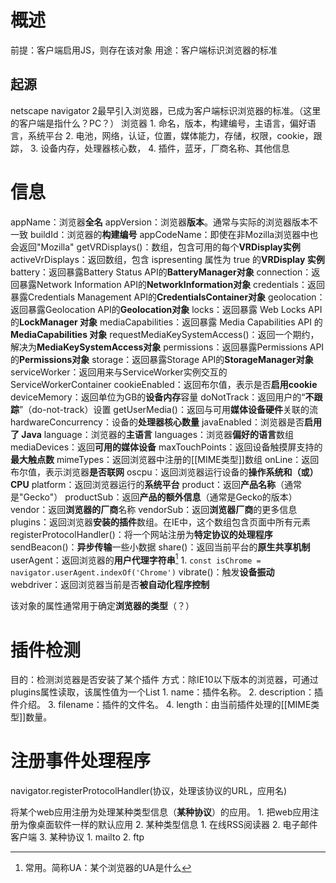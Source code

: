 # 概述
前提：客户端启用JS，则存在该对象
用途：客户端标识浏览器的标准
## 起源
netscape navigator 2最早引入浏览器，已成为客户端标识浏览器的标准。（这里的客户端是指什么？PC？）
浏览器
	1. 命名，版本，构建编号，主语言，偏好语言，系统平台
	2. 电池，网络，认证，位置，媒体能力，存储，权限，cookie，跟踪，
	3. 设备内存，处理器核心数，
	4. 插件，蓝牙，厂商名称、其他信息
# 信息
appName：浏览器**全名** 
appVersion：浏览器**版本**。通常与实际的浏览器版本不一致
buildId：浏览器的**构建编号** 
appCodeName：即使在非Mozilla浏览器中也会返回"Mozilla"
getVRDisplays()：数组，包含可用的每个**VRDisplay实例** 
activeVrDisplays：返回数组，包含 ispresenting 属性为 true 的**VRDisplay 实例** 
battery：返回暴露Battery Status API的**BatteryManager对象** 
connection：返回暴露Network Information API的**NetworkInformation对象** 
credentials：返回暴露Credentials Management API的**CredentialsContainer对象** 
geolocation：返回暴露Geolocation API的**Geolocation对象** 
locks：返回暴露 Web Locks API 的**LockManager 对象** 
mediaCapabilities：返回暴露 Media Capabilities API 的**MediaCapabilities 对象** 
requestMediaKeySystemAccess()：返回一个期约，解决为**MediaKeySystemAccess对象** 
permissions：返回暴露Permissions API的**Permissions对象** 
storage：返回暴露Storage API的**StorageManager对象** 
serviceWorker：返回用来与ServiceWorker实例交互的ServiceWorkerContainer
cookieEnabled：返回布尔值，表示是否**启用cookie** 
deviceMemory：返回单位为GB的**设备内存**容量
doNotTrack：返回用户的“**不跟踪**”（do-not-track）设置
getUserMedia()：返回与可用**媒体设备硬件**关联的流
hardwareConcurrency：设备的**处理器核心数量** 
javaEnabled：浏览器是否**启用了 Java** 
language：浏览器的**主语言** 
languages：浏览器**偏好的语言**数组
mediaDevices：返回**可用的媒体设备** 
maxTouchPoints：返回设备触摸屏支持的**最大触点数** 
mimeTypes：返回浏览器中注册的[[MIME类型]]数组
onLine：返回布尔值，表示浏览器**是否联网**
oscpu：返回浏览器运行设备的**操作系统和（或）CPU** 
platform：返回浏览器运行的**系统平台**
product：返回**产品名称**（通常是"Gecko"）
productSub：返回**产品的额外信息**（通常是Gecko的版本）
vendor：返回**浏览器的厂商**名称
vendorSub：返回**浏览器厂商**的更多信息
plugins：返回浏览器**安装的插件**数组。在IE中，这个数组包含页面中所有<embed>元素
registerProtocolHandler()：将一个网站注册为**特定协议的处理程序** 
sendBeacon()：**异步传输**一些小数据
share()：返回当前平台的**原生共享机制** 
userAgent：返回浏览器的**用户代理字符串**[^1] 
	1. `const isChrome = navigator.userAgent.indexOf('Chrome')` 
vibrate()：触发**设备振动** 
webdriver：返回浏览器当前是否**被自动化程序控制** 

该对象的属性通常用于确定**浏览器的类型**（？）
# 插件检测
目的：检测浏览器是否安装了某个插件
方式：除IE10以下版本的浏览器，可通过plugins属性读取，该属性值为一个List
	1. name：插件名称。
	2. description：插件介绍。
	3. filename：插件的文件名。
	4. length：由当前插件处理的[[MIME类型]]数量。
# 注册事件处理程序
navigator.registerProtocolHandler(协议，处理该协议的URL，应用名)

将某个web应用注册为处理某种类型信息（**某种协议**）的应用。
	1. 把web应用注册为像桌面软件一样的默认应用
	2. 某种类型信息
		1.  在线RSS阅读器
		2. 电子邮件客户端
	3. 某种协议
		1. mailto
		2. ftp

[^1]: 常用。简称UA：某个浏览器的UA是什么